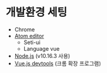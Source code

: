 # 개발환경 세팅

* Chrome
* [Atom editor](https://atom.io)
  * Seti-ui
  * Language vue
* [Node.js](https://nodejs.org/ko/) (v10.16.3 사용)
* [Vue.js devtools](https://chrome.google.com/webstore/detail/vuejs-devtools/nhdogjmejiglipccpnnnanhbledajbpd) (크롬 확장 프로그램)